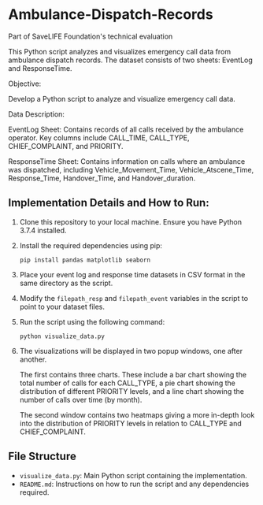 # Ambulance-Dispatch-Records
Part of SaveLIFE Foundation's technical evaluation

This Python script analyzes and visualizes emergency call data from ambulance dispatch records. The dataset consists of two sheets: EventLog and ResponseTime.

Objective:

Develop a Python script to analyze and visualize emergency call data.

Data Description:

EventLog Sheet: Contains records of all calls received by the ambulance operator. Key columns include CALL_TIME, CALL_TYPE, CHIEF_COMPLAINT, and PRIORITY.

ResponseTime Sheet: Contains information on calls where an ambulance was dispatched, including Vehicle_Movement_Time, Vehicle_Atscene_Time, Response_Time, Handover_Time, and Handover_duration.

## Implementation Details and How to Run:

1. Clone this repository to your local machine. Ensure you have Python 3.7.4 installed.
2. Install the required dependencies using pip:

    ```
    pip install pandas matplotlib seaborn
    ```

4. Place your event log and response time datasets in CSV format in the same directory as the script.
5. Modify the `filepath_resp` and `filepath_event` variables in the script to point to your dataset files.
6. Run the script using the following command:

    ```
    python visualize_data.py
    ```

7. The visualizations will be displayed in two popup windows, one after another.

    The first contains three charts. These include a bar chart showing the total number of calls for each CALL_TYPE, a pie chart showing the distribution of different PRIORITY levels, and a line chart showing the number of calls over time    (by month). 
    
    The second window contains two heatmaps giving a more in-depth look into the distribution of PRIORITY levels in relation to CALL_TYPE and CHIEF_COMPLAINT.

## File Structure

- `visualize_data.py`: Main Python script containing the implementation.
- `README.md`: Instructions on how to run the script and any dependencies required.
